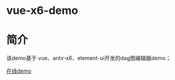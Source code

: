 # vue-x6-demo

# 简介
  该demo基于 vue、antv-x6、element-ui开发的dag图编辑器demo；


[在线demo](https://wxdx.github.io/vue-x6-demo/index.html)




